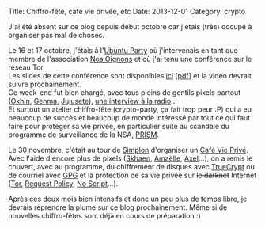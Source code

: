 Title: Chiffro-fête, café vie privée, etc
Date: 2013-12-01
Category: crypto

J'ai été absent sur ce blog depuis début octobre car j'étais (très) occupé à organiser pas mal de choses.

Le 16 et 17 octobre, j'étais à l'[Ubuntu Party](http://ubuntu-paris.org/) où j'intervenais en tant que membre de l'association [Nos Oignons](https://nos-oignons.net/) et où j'ai tenu une conférence sur le réseau Tor.<br/>
Les slides de cette conférence sont disponibles [ici](http://confs.imirhil.fr/nos-oignons/20131117_ubuntu-party/#/) [[pdf](http://confs.imirhil.fr/nos-oignons/20131117_ubuntu-party/slides.pdf)] et la vidéo devrait suivre prochainement.<br/>
Ce week-end fut bien chargé, avec tous pleins de gentils pixels partout ([Okhin](https://twitter.com/okhin), [Genma](https://twitter.com/genma), [Jujusete](https://twitter.com/jujusete)), [une interview à la radio](http://imirhil.fr/nos-oignons/20131116_ubuntu-party_interview.mp3)…<br/>
Et surtout un atelier chiffro-fête (crypto-party, ça fait trop peur :P) qui a eu beaucoup de succès et beaucoup de monde intéressé par tout ce qui faut faire pour protéger sa vie privée, en particulier suite au scandale du programme de surveillance de la NSA, [PRISM](https://fr.wikipedia.org/wiki/PRISM_(programme_de_surveillance)).

Le 30 novembre, c'était au tour de [Simplon](http://simplon.co/) d'organiser un [Café Vie Privé](http://simplon.co/evenements/2013/11/3/caf-vie-prive-2-simplonco-avec-microouvert).<br/>
Avec l'aide d'encore plus de pixels ([Skhaen](https://twitter.com/skhaen), [Amaëlle](https://twitter.com/micro_ouvert), [Axel](https://twitter.com/AxelSimon)…), on a remis le couvert, avec au programme, du chiffrement de disques avec [TrueCrypt](http://www.truecrypt.org/) ou de courriel avec [GPG](http://www.gnupg.org/) et la protection de sa vie privée sur <strike>le darknet</strike> Internet ([Tor](https://www.torproject.org/), [Request Policy](https://www.requestpolicy.com/), [No Script](http://noscript.net/)…).

Après ces deux mois bien intensifs et donc un peu plus de temps libre, je devrais reprendre la plume sur ce blog prochainement.
Même si de nouvelles chiffro-fêtes sont déjà en cours de préparation :)